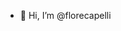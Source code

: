 - 👋 Hi, I’m @florecapelli


<!---
florecapelli/florecapelli is a ✨ special ✨ repository because its `README.md` (this file) appears on your GitHub profile.
You can click the Preview link to take a look at your changes.
--->
